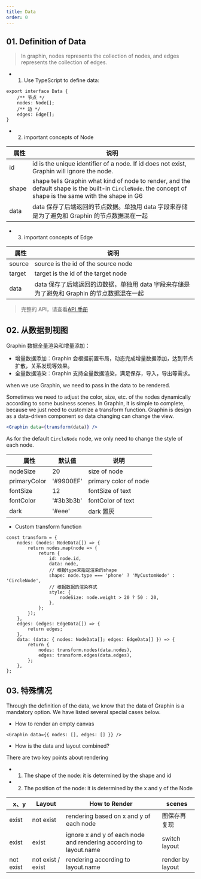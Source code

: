 ```yaml
---
title: Data
order: 0
---
```


## 01. Definition of Data

> In graphin, nodes represents the collection of nodes, and edges represents the collection of edges.

-   1. Use TypeScript to define data:

```tsx
export interface Data {
    /** 节点 */
    nodes: Node[];
    /** 边 */
    edges: Edge[];
}
```

-   2. important concepts of Node

|   属性 | 说明                                                                                           |
| ------ | ---------------------------------------------------------------------------------------------- |
| id     | id is the unique identifier of a node. If id does not exist, Graphin will ignore the node.           |
| shape  | shape tells Graphin what kind of node to render, and the default shape is the built-in `CircleNode`. the concept of shape is the same with the shape in G6 |
| data   | data 保存了后端返回的节点数据。单独用 data 字段来存储是为了避免和 Graphin 的节点数据混在一起          |

-   3. important concepts of Edge

|   属性 | 说明                                                                                |
| ------ | ----------------------------------------------------------------------------------- |
| source | source is the id of the source node                     |
| target | target is the id of the target node   |
| data   | data 保存了后端返回的边数据，单独用 data 字段来存储是为了避免和 Graphin 的节点数据混在一起 |

> 完整的 API，请查看[API 手册](../apis/#data)

## 02. 从数据到视图

Graphin 数据全量渲染和增量添加：

-   增量数据添加：Graphin 会根据前置布局，动态完成增量数据添加，达到节点扩散，关系发现等效果。
-   全量数据渲染：Graphin 支持全量数据渲染，满足保存，导入，导出等需求。

when we use Graphin, we need to pass in the data to be rendered.

Sometimes we need to adjust the color, size, etc. of the nodes dynamically according to some business scenes. In Graphin, it is simple to complete, because we just need to customize a transform function. Graphin is design as a data-driven component so data changing can change the view.

```jsx
<Graphin data={transform(data)} />
```

As for the default `CircleNode` node, we only need to change the style of each node.

|   属性       | 默认值    | 说明           |
| ------------ | --------- | -------------- |
| nodeSize     | 20        | size of node     |
| primaryColor | '#9900EF' | primary color of node |
| fontSize     | 12        | fontSize of text |
| fontColor    | '#3b3b3b' | fontColor of text |
| dark         | '#eee'    | dark 置灰      |

-   Custom transform function

```tsx
const transform = {
    nodes: (nodes: NodeData[]) => {
        return nodes.map(node => {
            return {
                id: node.id,
                data: node,
                // 根据type来指定渲染的shape
                shape: node.type === 'phone' ? 'MyCustomNode' : 'CircleNode',
                // 根据数据的渲染样式
                style: {
                    nodeSize: node.weight > 20 ? 50 : 20,
                },
            };
        });
    },
    edges: (edges: EdgeData[]) => {
        return edges;
    },
    data: (data: { nodes: NodeData[]; edges: EdgeData[] }) => {
        return {
            nodes: transform.nodes(data.nodes),
            edges: transform.edges(data.edges),
        };
    },
};
```

## 03. 特殊情况

Through the definition of the data, we know that the data of Graphin is a mandatory option. We have listed several special cases below.

-   How to render an empty canvas

```tsx
<Graphin data={{ nodes: [], edges: [] }} />
```

-  How is the data and layout combined?

There are two key points about rendering

-   1. The shape of the node: it is determined by the shape and id
-   2. The position of the node: it is determined by the x and y of the Node

|   x、y  | Layout    | How to Render                                                    | scenes     |
| ---------- | ------------- | ----------------------------------------------------------- | ------------ |
| exist       | not exist        |  rendering based on x and y of each node                    | 图保存再复现 |
| exist       | exist          | ignore x and y of each node and rendering according to layout.name  | switch layout     |
| not exist     | not exist / exist | rendering according to layout.name                              | render by layout     |
